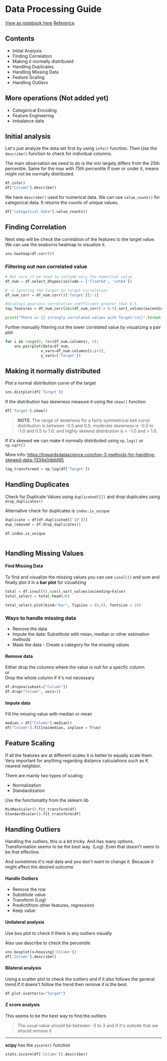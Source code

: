 # Data Processing Guide

[View as notebook here](https://github.com/vineeshvk/ml_data_processing_guide/blob/master/data_processing_guide.ipynb)
[Reference](https://cf-courses-data.static.labs.skills.network/jupyterlite/latest/lab/index.html?notebook_url=https%3A%2F%2Fcf-courses-data.static.labs.skills.network%2FIBM-ML0232EN-SkillsNetwork%2Flabs%2Fmodule%25202%2Flabs%2FData_Cleaning_Lab.jupyterlite.ipynb)

## Contents

-   Initial Analysis
-   Finding Correlation
-   Making it normally distributed
-   Handling Duplicates
-   Handling Missing Data
-   Feature Scaling
-   Handling Outliers

## More operations (Not added yet)

-   Categorical Encoding
-   Feature Engineering
-   Imbalance data

## Initial analysis

Let\'s just analyze the data set first by using `info()` function. Then
Use the `describe()` function to check for individual columns.

The main observation we need to do is the min largely differs from the
25th percentile. Same for the max with 75th percentile If over or under
it, means might not be normally distributed.

``` python
df.info()
df["Column"].describe()
```

We have `describe()` used for numerical data. We can use `value_count()`
for categorical data. It returns the counts of unique values.

``` python
df["categorical data"].value_counts()
```


## Finding Correlation

Next step will be check the correlation of the features to the target
value. We can use the seaborns heatmap to visualize it.

``` python
sns.heatmap(df.corr())
```

### Filtering out non correlated value

``` python
# Not sure if we need to include only the numerical value
df_num = df.select_dtypes(include = ['float64', 'int64']) 

# -1 ignoring the Target to target correlation
df_num_corr = df_num.corr()['Target'][:-1] 

#displays pearsons correlation coefficient greater than 0.5
top_features = df_num_corr[abs(df_num_corr) > 0.5].sort_values(ascending=False) 

print("There is {} strongly correlated values with Target:\n{}".format(len(top_features), top_features))
```

Further manually filtering out the lower correlated value by visualizing
a pair plot

``` python
for i in range(0, len(df_num.columns), 5):
    sns.pairplot(data=df_num,
                x_vars=df_num.columns[i:i+5],
                y_vars=['Target'])
```


## Making it normally distributed

Plot a normal distribution curve of the target

``` python
sns.distplot(df['Target'])
```

If the distribution has skewness measure it using the `skew()` function

``` python
df['Target'].skew()
```

> **NOTE**: The range of skewness for a fairly symmetrical bell curve
> distribution is between -0.5 and 0.5; moderate skewness is -0.5 to
> -1.0 and 0.5 to 1.0; and highly skewed distribution is \< -1.0 and \>
> 1.0.

If it\'s skewed we can make it normally distributed using `np.log()` or
`np.sqrt()`

More info:
<https://towardsdatascience.com/top-3-methods-for-handling-skewed-data-1334e0debf45>

``` python
log_transformed = np.log(df['Target'])
```

## Handling Duplicates

Check for Duplicate Values using `duplicated([])` and drop duplicates
using `drop_duplicates()`

Alternative check for duplicates is `index.is_unique`

``` python
duplicate = df[df.duplicated(['Id'])]
dup_removed = df.drop_duplicates()

df.index.is_unique
```

``` python
```

## Handling Missing Values

#### Find Missing Data

To find and visualize the missing values you can use `isnull()` and sum
and finally plot it in a **bar plot** for vizualizing

``` python
total = df.isnull().sum().sort_values(ascending=False)
total_select = total.head(20)

total_select.plot(kind="bar", figsize = (8,6), fontsize = 10)
```

### Ways to handle missing data

-   Remove the data
-   Impute the data: Substittute with mean, median or other estimation
    methods
-   Mask the data - Create a category for the missing values

#### Remove data

Either drop the columns where the value is null for a specfic column\
or\
Drop the whole column if it\'s not necessary

``` python
df.dropna(subset=["Column"])
df.drop("Column", axis=1)
```

#### Impute data

Fill the missing value with median or mean

``` python
median = df["Column"].median()
df["Column"].fillna(median, inplace = True)
```

## Feature Scaling

If all the features are at different scales it is better to equally
scale them. Very important for anything regarding distance calculations
such as K nearest neighbor.

There are mainly two types of scaling:

-   Normalization
-   Standardization

Use the functionality from the sklearn lib

``` python
MinMaxScaler().fit_transform(df)
StandardScaler().fit_transform(df)
```


## Handling Outliers

Handling the outliers, this is a bit tricky. And has many options.
Transformation seems to be the best way. (Log). Even that doesn\'t seem
to be that effective.

And sometimes it\'s real data and you don\'t want to change it. Because
it might affect the desired outcome

#### Handle Outliers

-   Remove the row
-   Substitute value
-   Transform (Log)
-   Predict(from other features, regression)
-   Keep value

#### Unilateral analysis

Use box plot to check if there is any outliers visually

Also use describe to check the percentile

``` python
sns.boxplot(x=housing['Column'])
df['Column'].describe()
```

#### Bilateral analysis

Using a scatter plot to check the outliers and if it also follows the
general trend.If it doens\'t follow the trend then remove it is the
best.

``` python
df.plot.scatter(x="Target")
```

#### Z score analysis

This seems to be the best way to find the outliers

> The usual value should be between -3 to 3 and if it\'s outside that we
> should remove it

------------------------------------------------------------------------

**scipy** has the `zscore()` function

``` python
stats.zscore(df['Column']).describe()
```

